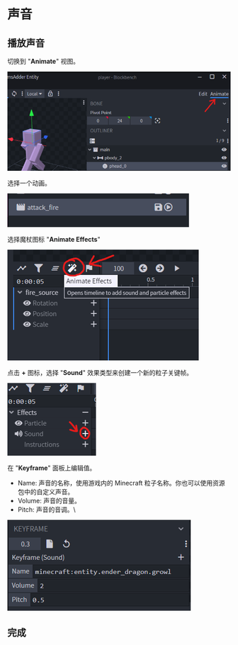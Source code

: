 # 声音

## 播放声音

切换到 "**Animate**" 视图。

![](<../../../.gitbook/assets/image (75) (1).png>)

选择一个动画。

![](<../../../.gitbook/assets/image (92) (1) (1).png>)

选择魔杖图标 "**Animate Effects**"

![](<../../../.gitbook/assets/image (44) (1).png>)

点击 **+** 图标，选择 "**Sound**" 效果类型来创建一个新的粒子关键帧。

![](<../../../.gitbook/assets/image (76) (1) (1).png>)

在 "**Keyframe**" 面板上编辑值。

* Name: 声音的名称，使用游戏内的 Minecraft 粒子名称。你也可以使用资源包中的自定义声音。
* Volume: 声音的音量。
* Pitch: 声音的音调。\

![](<../../../.gitbook/assets/image (87).png>)

## 完成
